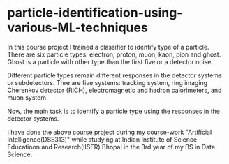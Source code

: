 # particle-identification-using-various-ML-techniques
In this course project I trained a classifier to identify type of a particle. There are six particle types: electron, proton, muon, kaon, pion and ghost. Ghost is a particle with other type than the first five or a detector noise. 

Different particle types remain different responses in the detector systems or subdetectors. Thre are five systems: tracking system, ring imaging Cherenkov detector (RICH), electromagnetic and hadron calorimeters, and muon system.

Now, the main task is to identify a particle type using the responses in the detector systems.

I have done the above course project during my course-work "Artificial Intelligence(DSE313)" while studying at Indian Institute of Science Educatioon and Research(IISER) Bhopal in the 3rd year of my BS in Data Science.
